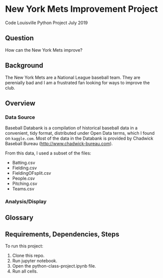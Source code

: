 # New York Mets Improvement Project
Code Louisville Python Project July 2019

## Question
How can the New York Mets improve?

## Background
The New York Mets are a National League baseball team.  They are perenially bad and I am a frustrated fan looking for ways to improve the club.

## Overview

### Data Source
Baseball Databank is a compilation of historical baseball data in a convenient, tidy format, distributed under Open Data terms, which I found on `kaggle.com`.  Most of the data in the Databank is provided by Chadwick Baseball Bureau (http://www.chadwick-bureau.com).

From this data, I used a subset of the files:

* Batting.csv
* Fielding.csv
* FieldingOFsplit.csv
* People.csv
* Pitching.csv
* Teams.csv

### Analysis/Display


## Glossary

## Requirements, Dependencies, Steps
To run this project:
1.  Clone this repo.
2.  Run jupyter notebook.
3.  Open the python-class-project.ipynb file.
4.  Run all cells.

